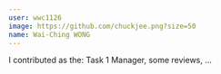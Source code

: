 ```yaml
---
user: wwc1126
image: https://github.com/chuckjee.png?size=50
name: Wai-Ching WONG
---
```

I contributed as the: Task 1 Manager, some reviews, ... 

<!-- 
Note: Please put down your own information, and register your real contribution
-->
